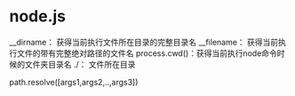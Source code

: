 # node.js
__dirname：    获得当前执行文件所在目录的完整目录名
__filename：   获得当前执行文件的带有完整绝对路径的文件名
process.cwd()：获得当前执行node命令时候的文件夹目录名 
./：           文件所在目录

path.resolve([args1,args2,..,args3])
